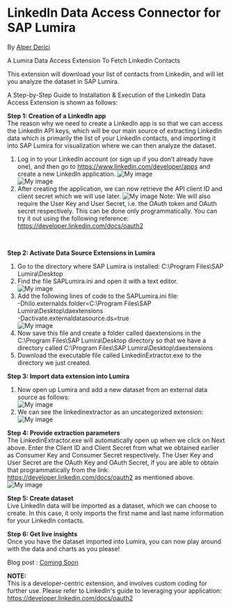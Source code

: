LinkedIn Data Access Connector for SAP Lumira
===========================
By [Alper Derici](http://scn.sap.com/people/alper.derici%40sap)

A Lumira Data Access Extension To Fetch Linkedin Contacts

This extension will download your list of contacts from Linkedin, and will let you analyze the dataset in SAP Lumira.

A Step-by-Step Guide to Installation & Execution of the LinkedIn Data Access Extension is shown as follows:

<strong>Step 1:	Creation of a LinkedIn app</strong> <br>
The reason why we need to create a LinkedIn app is so that we can access the LinkedIn API keys, which will be our main source of extracting LinkedIn data which is primarily the list of your LinkedIn contacts,  and importing it into SAP Lumira for visualization where we can then analyze the dataset. <br>
1. Log in to your LinkedIn account (or sign up if you don’t already have one), and then go to https://www.linkedin.com/developer/apps and create a new LinkedIn application.
![My image](https://github.com/SAP/lumira-extension-da-linkedin/blob/master/readmescreenshots/1.jpg)<br>
![My image](https://github.com/SAP/lumira-extension-da-linkedin/blob/master/readmescreenshots/2.jpg) <br>
2. After creating the application, we can now retrieve the API client ID and client secret which we will use later. 
![My image](https://github.com/SAP/lumira-extension-da-linkedin/blob/master/readmescreenshots/3.jpg) 
Note: We will also require the User Key and User Secret, i.e. the OAuth token and OAuth secret respectively. This can be done only programmatically. You can try it out using the following reference: https://developer.linkedin.com/docs/oauth2 
<br>

<strong>Step 2:	Activate Data Source Extensions in Lumira</strong> <br>
1. Go to the directory where SAP Lumira is installed: C:\Program Files\SAP Lumira\Desktop <br>
2. Find the file SAPLumira.ini and open it with a text editor. <br>
![My image](https://github.com/SAP/lumira-extension-da-linkedin/blob/master/readmescreenshots/a.jpg) <br>
3. Add the following lines of code to the SAPLumira.ini file: <br>
  -Dhilo.externalds.folder=C:\Program Files\SAP Lumira\Desktop\daextensions <br>
  -Dactivate.externaldatasource.ds=true <br>
![My image](https://github.com/SAP/lumira-extension-da-linkedin/blob/master/readmescreenshots/b.jpg)<br>
4. Now save this file and create a folder called daextensions in the C:\Program Files\SAP Lumira\Desktop directory so that we have a directory called C:\Program Files\SAP Lumira\Desktop\daextensions <br>
5. Download the executable file called LinkedinExtractor.exe to the directory we just created.<br>

<strong>Step 3:	Import data extension into Lumira</strong> <br>
1. Now open up Lumira and add a new dataset from an external data source as follows:<br>
![My image](https://github.com/SAP/lumira-extension-da-linkedin/blob/master/readmescreenshots/d.jpg)<br>
2. We can see the linkedinextractor as an uncategorized extension:<br>
![My image](https://github.com/SAP/lumira-extension-da-linkedin/blob/master/readmescreenshots/e.jpg)<br>

<strong>Step 4:	Provide extraction parameters</strong> <br>
The LinkedinExtractor.exe will automatically open up when we click on Next above. Enter the Client ID and Client Secret from what we obtained earlier as Consumer Key and Consumer Secret respectively. The User Key and User Secret are the OAuth Key and OAuth Secret, if you are able to obtain that programmatically from the link: https://developer.linkedin.com/docs/oauth2 as mentioned above.<br>
![My image](https://github.com/SAP/lumira-extension-da-linkedin/blob/master/readmescreenshots/c.png)<br>

<strong>Step 5:	Create dataset</strong> <br>
Live LinkedIn data will be imported as a dataset, which we can choose to create. In this case, it only imports the first name and last name information for your LinkedIn contacts. <br>

<strong>Step 6:	Get live insights</strong> <br>
Once you have the dataset imported into Lumira, you can now play around with the data and charts as you please!<br>

Blog post : [Coming Soon]()

<strong>NOTE: </strong><br>
This is a developer-centric extension, and involves custom coding for further use. Please refer to LinkedIn's guide to leveraging your application: https://developer.linkedin.com/docs/oauth2 
